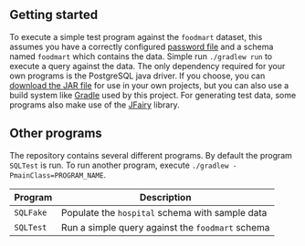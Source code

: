 ## Getting started

To execute a simple test program against the `foodmart` dataset, this assumes you have a correctly configured [password file](https://www.postgresql.org/docs/current/static/libpq-pgpass.html) and a schema named `foodmart` which contains the data.
Simple run `./gradlew run` to execute a query against the data.
The only dependency required for your own programs is the PostgreSQL java driver.
If you choose, you can [download the JAR file](https://repo1.maven.org/maven2/org/postgresql/postgresql/42.2.9/postgresql-42.2.9.jar) for use in your own projects, but you can also use a build system like [Gradle](https://gradle.org/) used by this project.
For generating test data, some programs also make use of the [JFairy](https://www.javadoc.io/doc/io.codearte.jfairy/jfairy/0.5.9) library.

## Other programs

The repository contains several different programs.
By default the program `SQLTest` is run.
To run another program, execute `./gradlew -PmainClass=PROGRAM_NAME`.

| Program   | Description                                      |
|-----------|--------------------------------------------------|
| `SQLFake` | Populate the `hospital` schema with sample data  |
| `SQLTest` | Run a simple query against the `foodmart` schema |

